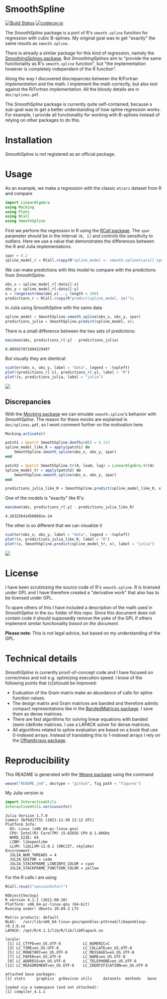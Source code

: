 SmoothSpline
============

[![Build Status](https://github.com/robertdj/SmoothSpline.jl/workflows/CI/badge.svg)](https://github.com/robertdj/SmoothSpline.jl/actions)
[![codecov.io](https://codecov.io/github/robertdj/SmoothSpline.jl/coverage.svg?branch=master)](https://codecov.io/github/robertdj/SmoothSpline.jl?branch=main)

The *SmoothSpline* package is a port of R's `smooth.spline` function for regression with cubic B-splines.
My original goal was to get "exactly" the same results as `smooth.spline`.

There is already a similar package for this kind of regression, namely the [SmoothingSplines package](https://github.com/nignatiadis/SmoothingSplines.jl).
But *SmoothingSplines* aim to "provide the same functionality as R's `smooth.spline` function", but "the implementation however is completely independent of the R function".

Along the way I discovered discrepancies between the R/Fortran *implementation* and the math. 
I implement the math correctly, but also *test* against the R/Fortran implementation.
All the bloody details are in `doc/splines.pdf`.

The *SmoothSpline* package is currently quite self-contained, because a sub-goal was to get a better understanding of how spline regression works.
For example, I provide all functionality for working with B-splines instead of relying on other packages to do this.


# Installation

SmoothSpline is not registered as an official package.


# Usage

As an example, we make a regression with the classic `mtcars` dataset from R and compare 

```julia
import LinearAlgebra
using Mocking
using Plots
using RCall
using SmoothSpline
```




First we perform the regression in R using the [RCall package](https://github.com/JuliaInterop/RCall.jl).
The `spar` parameter should be in the interval `(0, 1]` and controls the sensitivity to outliers.
Here we use a value that demonstrates the differences between the R and Julia implementations.

```julia
spar = 0.2
spline_model_r = RCall.rcopy(R"spline_model <- smooth.spline(cars[['speed']], cars[['dist']], spar = $spar)");
```




We can make predictions with this model to compare with the predictions from *SmoothSpline*.

```julia
obs_x = spline_model_r[:data][:x]
obs_y = spline_model_r[:data][:y]
x = range(extrema(obs_x)...; length = 200)
predictions_r = RCall.rcopy(R"predict(spline_model, $x)");
```




In Julia using SmoothSpline with the same data

```julia
spline_model = SmoothSpline.smooth_spline(obs_x, obs_y, spar)
predictions_julia = SmoothSpline.predict(spline_model, x);
```




There is a small difference between the two sets of predictions:

```julia
maximum(abs, predictions_r[:y] - predictions_julia)
```

```
0.005927871894229497
```





But visually they are identical:

```julia
scatter(obs_x, obs_y, label = "data", legend = :topleft)
plot!(predictions_r[:x], predictions_r[:y], label = "R")
plot!(x, predictions_julia, label = "julia")
```

![](doc/README_predictions_1.png)




## Discrepancies

With the [Mocking package](https://github.com/invenia/Mocking.jl) we can emulate `smooth.spline`'s behavior with *SmoothSpline*.
The reason for these mocks are explained in `doc/splines.pdf`, so I wont comment further on the motivation here.

```julia
Mocking.activate()

patch1 = @patch SmoothSpline.OneThird() = 0.333
spline_model_like_R = apply(patch1) do
    SmoothSpline.smooth_spline(obs_x, obs_y, spar)
end

patch2 = @patch SmoothSpline.tr(A, lead, lag) = LinearAlgebra.tr(A)
spline_model_tr = apply(patch2) do
    SmoothSpline.smooth_spline(obs_x, obs_y, spar)
end

predictions_julia_like_R = SmoothSpline.predict(spline_model_like_R, x);
```




One of the models is "exactly" like R's:

```julia
maximum(abs, predictions_r[:y] - predictions_julia_like_R)
```

```
4.263256414560601e-14
```





The other is so different that we can visualize it

```julia
scatter(obs_x, obs_y, label = "data", legend = :topleft)
plot!(x, predictions_julia_like_R, label = "R")
plot!(x, SmoothSpline.predict(spline_model_tr, x), label = "julia")
```

![](doc/README_comparison_1.png)




# License

I have been scrutinizing the source code of R's `smooth.spline`.
R is licensed under GPL and I have therefore created a "derivative work" that also has to be licensed under GPL.

To spare others of this I have included a description of the math used in *SmoothSpline* in the `doc` folder of this repo.
Since this document does not contain code it should supposedly remove the yoke of the GPL if others implement similar functionality *based on the document*.

**Please note**: This is not legal advice, but based on my understanding of the GPL.


# Technical details

*SmoothSpline* is currently proof-of-concept code and I have focused on correctness and not e.g. optimizing execution speed.
I know of the following points that (c|sh)ould be improved:

- Evaluation of the Gram matrix make an abundance of calls for spline function values.
- The design matrix and Gram matrices are banded and therefore admits compact representations like in the [BandedMatrices package](https://github.com/JuliaMatrices/BandedMatrices.jl). I save them as dense matrices.
- There are fast algorithms for solving linear equations with banded (semi-)definite matrices. I use a LAPACK solver for dense matrices.
- All algorithms related to spline evaluation are based on a book that use 0-indexed arrays. Instead of translating this to 1-indexed arrays I rely on the [OffsetArrays package](https://github.com/JuliaArrays/OffsetArrays.jl).


# Reproducibility

This README is generated with the [Weave package](https://github.com/JunoLab/Weave.jl) using the command

```julia
weave("README.jmd", doctype = "github", fig_path = "figures")
```



My Julia version is

```julia
import InteractiveUtils
InteractiveUtils.versioninfo()
```

```
Julia Version 1.7.0
Commit 3bf9d17731 (2021-11-30 12:12 UTC)
Platform Info:
  OS: Linux (x86_64-pc-linux-gnu)
  CPU: Intel(R) Core(TM) i5-8265U CPU @ 1.60GHz
  WORD_SIZE: 64
  LIBM: libopenlibm
  LLVM: libLLVM-12.0.1 (ORCJIT, skylake)
Environment:
  JULIA_NUM_THREADS = 4
  JULIA_EDITOR = code
  JULIA_STACKFRAME_LINEINFO_COLOR = cyan
  JULIA_STACKFRAME_FUNCTION_COLOR = yellow
```





For the R calls I am using

```julia
RCall.reval("sessionInfo()")
```

```
RObject{VecSxp}
R version 4.1.1 (2021-08-10)
Platform: x86_64-pc-linux-gnu (64-bit)
Running under: Ubuntu 20.04.3 LTS

Matrix products: default
BLAS:   /usr/lib/x86_64-linux-gnu/openblas-pthread/libopenblasp-r0.3.8.so
LAPACK: /opt/R/4.1.1/lib/R/lib/libRlapack.so

locale:
 [1] LC_CTYPE=en_US.UTF-8          LC_NUMERIC=C                 
 [3] LC_TIME=en_US.UTF-8           LC_COLLATE=en_US.UTF-8       
 [5] LC_MONETARY=en_US.UTF-8       LC_MESSAGES=en_US.UTF-8      
 [7] LC_PAPER=en_US.UTF-8          LC_NAME=en_US.UTF-8          
 [9] LC_ADDRESS=en_US.UTF-8        LC_TELEPHONE=en_US.UTF-8     
[11] LC_MEASUREMENT=en_US.UTF-8    LC_IDENTIFICATION=en_US.UTF-8

attached base packages:
[1] stats     graphics  grDevices utils     datasets  methods   base     

loaded via a namespace (and not attached):
[1] compiler_4.1.1
```


